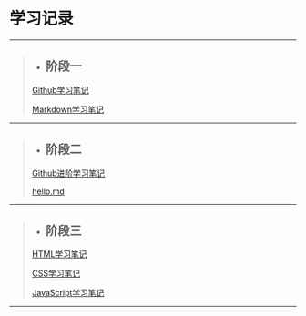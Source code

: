 # 学习记录

---

>* ## 阶段一
>
> [Github学习笔记](https://github.com/Null-07/Tasks/blob/main/%E9%98%B6%E6%AE%B5%E4%B8%80/Github%E5%AD%A6%E4%B9%A0%E7%AC%94%E8%AE%B0.md)
>
>[Markdown学习笔记](https://github.com/Null-07/Tasks/blob/main/%E9%98%B6%E6%AE%B5%E4%B8%80/Markdown%E5%AD%A6%E4%B9%A0%E7%AC%94%E8%AE%B0.md)

---

>* ## 阶段二
>
>  [Github进阶学习笔记](https://github.com/Null-07/Tasks/blob/main/%E9%98%B6%E6%AE%B5%E4%BA%8C/Github%E8%BF%9B%E9%98%B6%E5%AD%A6%E4%B9%A0%E7%AC%94%E8%AE%B0.md)
>
>  [hello.md](https://github.com/Null-07/Tasks/blob/main/%E9%98%B6%E6%AE%B5%E4%BA%8C/hello.md)

---

>* ## 阶段三
>
>[HTML学习笔记](https://github.com/Null-07/Tasks/blob/main/%E9%98%B6%E6%AE%B5%E4%B8%89/HTML%E5%AD%A6%E4%B9%A0%E7%AC%94%E8%AE%B0.md)
>
>[CSS学习笔记](https://github.com/Null-07/Tasks/blob/main/%E9%98%B6%E6%AE%B5%E4%B8%89/CSS%E5%AD%A6%E4%B9%A0%E7%AC%94%E8%AE%B0.md)
>
>[JavaScript学习笔记](https://github.com/Null-07/Tasks/blob/main/%E9%98%B6%E6%AE%B5%E4%B8%89/JavaScript%E5%AD%A6%E4%B9%A0%E7%AC%94%E8%AE%B0.md)

---

